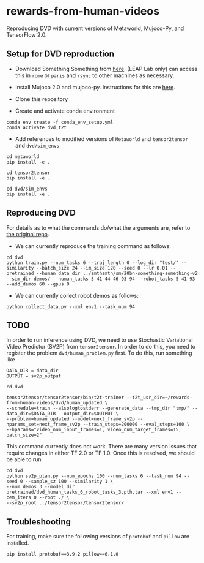 # rewards-from-human-videos

Reproducing DVD with current versions of Metaworld, Mujoco-Py, and TensorFlow 2.0.

## Setup for DVD reproduction

- Download Something Something from [here](https://developer.qualcomm.com/software/ai-datasets/something-something). (LEAP Lab only) can access this in `rome` or `paris` and `rsync` to other machines as necessary.

- Install Mujoco 2.0 and mujoco-py. Instructions for this are [here](https://github.com/openai/mujoco-py#install-mujoco).

- Clone this repository

- Create and activate conda environment 

```
conda env create -f conda_env_setup.yml
conda activate dvd_t2t
```

- Add references to modified versions of `Metaworld` and `tensor2tensor` and `dvd/sim_envs`

```
cd metaworld
pip install -e .

cd tensor2tensor
pip install -e .

cd dvd/sim_envs
pip install -e .
```

## Reproducing DVD

For details as to what the commands do/what the arguments are, refer to [the original repo](https://github.com/anniesch/dvd/blob/main/README.md).

- We can currently reproduce the training command as follows:

```
cd dvd
python train.py --num_tasks 6 --traj_length 0 --log_dir "test/" --similarity --batch_size 24 --im_size 120 --seed 0 --lr 0.01 --pretrained --human_data_dir ../smthsmth/sm/20bn-something-something-v2 --sim_dir demos/ --human_tasks 5 41 44 46 93 94 --robot_tasks 5 41 93 --add_demos 60 --gpus 0
```

- We can currently collect robot demos as follows:

```
python collect_data.py --xml env1 --task_num 94
```

## TODO

In order to run inference using DVD, we need to use Stochastic Variational Video Predictor (SV2P) from `tensor2tensor`. In order to do this, you need to register the problem `dvd/human_problem.py` first. To do this, run something like 

```
DATA_DIR = data_dir
OUTPUT = sv2p_output

cd dvd

tensor2tensor/tensor2tensor/bin/t2t-trainer --t2t_usr_dir=~/rewards-from-human-videos/dvd/human_updated \
--schedule=train --alsologtostderr --generate_data --tmp_dir "tmp/" --data_dir=$DATA_DIR --output_dir=$OUTPUT \
--problem=human_updated --model=next_frame_sv2p --hparams_set=next_frame_sv2p --train_steps=200000 --eval_steps=100 \
--hparams="video_num_input_frames=1, video_num_target_frames=15, batch_size=2"
```

This command currently does not work. There are many version issues that require changes in either TF 2.0 or TF 1.0. Once this is resolved, we should be able to run

```
cd dvd
python sv2p_plan.py --num_epochs 100 --num_tasks 6 --task_num 94 --seed 0 --sample_sz 100 --similarity 1 \
--num_demos 3 --model_dir pretrained/dvd_human_tasks_6_robot_tasks_3.pth.tar --xml env1 --cem_iters 0 --root ./ \
--sv2p_root ../tensor2tensor/tensor2tensor/
```




## Troubleshooting

For training, make sure the following versions of `protobuf` and `pillow` are installed.

```
pip install protobuf==3.9.2 pillow==6.1.0
```
